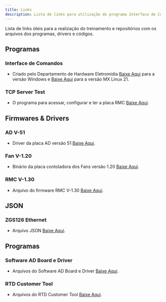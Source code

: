 ```yaml
---
title: Links
description: Lista de links para utilização do programa Interface de Comandos Eletromidia
---
```


Lista de links úteis para a realização do treinamento e repositórios com os arquivos dos programas, drivers e códigos.

## Programas

### Interface de Comandos
- Criado pelo Departamento de Hardware Eletromidia [Baixe Aqui](https://drive.google.com/file/d/1lYajrG2uSZA0QcRHBQhZgZ_C5JkBDwJ_/view?usp=drive_link) para a versão Windows e [Baixe Aqui](#) para a versão MX Linux 21.

### TCP Server Test
- O programa para acessar, configurar e ler a placa RMC [Baixe Aqui](https://drive.google.com/file/d/1jiWvUKo4-vqySHiBluZJgpN4X_CW3gsp/view?usp=drive_link).

## Firmwares & Drivers

### AD V-51
- Driver da placa AD versão 51 [Baixe Aqui](https://drive.google.com/file/d/1pSgIIf07O19inZ3hRe8uSjHr-RWk9whD/view?usp=drive_link).

### Fan V-1.20
- Binário da placa contoladora dos Fans versão 1.20 [Baixe Aqui](https://drive.google.com/file/d/16UKcpfm5HLF-38s1IjK8fxzpA7fASouC/view?usp=drive_link).

### RMC V-1.30
- Arquivo do firmware RMC V-1.30 [Baixe Aqui](https://drive.google.com/file/d/1tTrHzgc8wtR9EaQq5sWgqR5szZc0vjH2/view?usp=drive_link).

## JSON

### ZGS126 Ethernet 
- Arquivo JSON [Baixe Aqui](https://drive.google.com/file/d/17CuiAM5AaTIgh75srpR2j4Uxf9ir4ocM/view?usp=drive_link).

## Programas

### Software AD Board e Driver
- Arquivos do Software AD Board e Driver [Baixe Aqui](https://drive.google.com/drive/folders/1BPQBd0VUpNbndtWq1wBrJSynjWqd4FkU?usp=drive_link).

### RTD Customer Tool
- Arquivos do RTD Customer Tool [Baixe Aqui](https://drive.google.com/drive/folders/1G731JCWcYKL3zHtpRGDOoBdZKHaQoDM2?usp=drive_link).


 